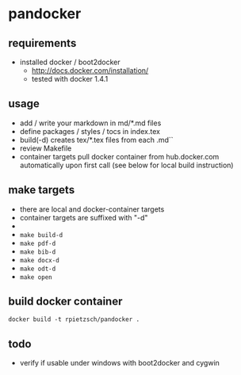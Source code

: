 # pandocker

## requirements

- installed docker / boot2docker 
	- http://docs.docker.com/installation/
	- tested with docker 1.4.1

## usage

- add / write your markdown in md/*.md files
- define packages / styles / tocs in index.tex
- build(-d) creates tex/*.tex files from each .md``
- review Makefile
- container targets pull docker container from hub.docker.com automatically upon first call (see below for local build instruction)

## make targets

- there are local and docker-container targets
- container targets are suffixed with "-d"
- 
- ``make build-d``
- ``make pdf-d``
- ``make bib-d``
- ``make docx-d``
- ``make odt-d``
- ``make open``

## build docker container

``docker build -t rpietzsch/pandocker .``

## todo 

- verify if usable under windows with boot2docker and cygwin